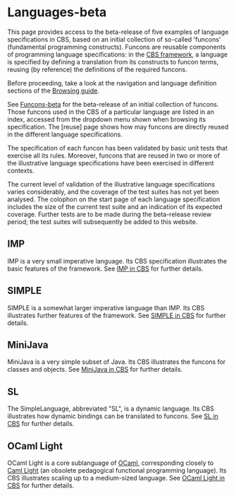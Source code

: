 Languages-beta
==============

This page provides access to the beta-release of five examples of language
specifications in CBS, based on an initial collection of so-called 'funcons' 
(fundamental programming constructs). Funcons are reusable components of 
programming language specifications: in the [CBS framework], a language is 
specified by defining a translation from its constructs to funcon terms, 
reusing (by reference) the definitions of the required funcons. 

Before proceeding, take a look at the navigation and language definition
sections of the [Browsing guide].

See [Funcons-beta] for the beta-release of an initial collection of funcons.
Those funcons used in the CBS of a particular language are listed in an index,
accessed from the dropdown menu shown when browsing its specification. 
The [reuse] page shows how may funcons are directly reused in the different
language specifications.

The specification of each funcon has been validated by basic unit tests that
exercise all its rules. Moreover, funcons that are reused in two or more of
the illustrative language specifications have been exercised in different
contexts.

The current level of validation of the illustrative language specifications
varies considerably, and the coverage of the test suites has not yet been
analysed. The colophon on the start page of each language specification
includes the size of the current test suite and an indication of its expected
coverage. Further tests are to be made during the beta-release review period;
the test suites will subsequently be added to this website.

IMP
---

IMP is a very small imperative language. Its CBS specification illustrates the 
basic features of the framework. See [IMP in CBS] for further details.

SIMPLE
------

SIMPLE is a somewhat larger imperative language than IMP. Its CBS illustrates
further features of the framework. See [SIMPLE in CBS] for further details. 

MiniJava
--------

MiniJava is a very simple subset of Java. Its CBS illustrates the funcons 
for classes and objects. See [MiniJava in CBS] for further details. 

SL
--

The SimpleLanguage, abbreviated "SL", is a dynamic language. Its CBS illustrates
how dynamic bindings can be translated to funcons. See [SL in CBS] for further
details. 

OCaml Light
-----------

OCaml Light is a core sublanguage of [OCaml], corresponding closely to 
[Caml Light] (an obsolete pedagogical functional programming language). 
Its CBS illustrates scaling up to a medium-sized language. 
See [OCaml Light in CBS] for further details.


[CBS framework]: ../index.md

[Browsing guide]: ../Guide/Browsing.md

[Funcons-beta]: ../Funcons-beta/index.md

[IMP in CBS]: IMP/index.md

[SIMPLE in CBS]: SIMPLE/index.md

[MiniJava in CBS]: MiniJava/index.md

[SL in CBS]: SL/index.md

[OCaml Light in CBS]: OCaml-Light/index.md

[Caml Light]: https://caml.inria.fr/caml-light/

[Published specification of Caml Light]: http://plancomps.org/taosd2015/

[OCaml]: http://ocaml.org
